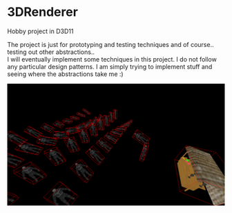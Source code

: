 # 3DRenderer
Hobby project in D3D11  
  
The project is just for prototyping and testing techniques and of course.. testing out other abstractions..  
I will eventually implement some techniques in this project. I do not follow any particular design patterns. I am simply trying to implement stuff and seeing where the abstractions take me :)

![Alt text](/pic.png?raw=true "Picture")